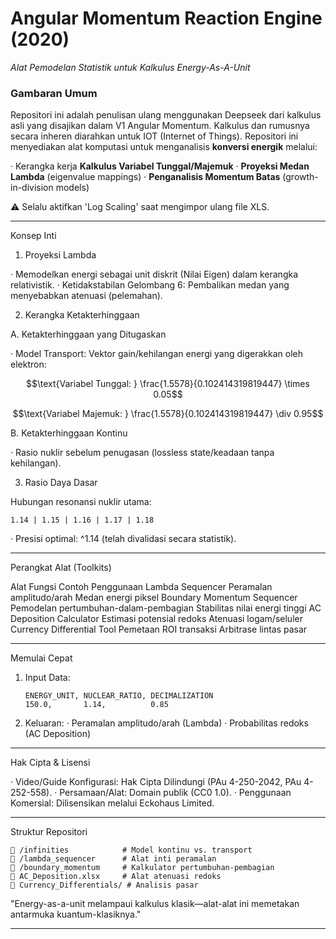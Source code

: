 # **Angular Momentum Reaction Engine (2020)**

*Alat Pemodelan Statistik untuk Kalkulus Energy-As-A-Unit*

### **Gambaran Umum**

Repositori ini adalah penulisan ulang menggunakan Deepseek dari kalkulus asli yang disajikan dalam V1 Angular Momentum. Kalkulus dan rumusnya secara inheren diarahkan untuk IOT (Internet of Things). Repositori ini menyediakan alat komputasi untuk menganalisis **konversi energik** melalui:

· Kerangka kerja **Kalkulus Variabel Tunggal/Majemuk**
· **Proyeksi Medan Lambda** (eigenvalue mappings)
· **Penganalisis Momentum Batas** (growth-in-division models)

⚠️ Selalu aktifkan 'Log Scaling' saat mengimpor ulang file XLS.

---

Konsep Inti

1. Proyeksi Lambda

· Memodelkan energi sebagai unit diskrit (Nilai Eigen) dalam kerangka relativistik.
· Ketidakstabilan Gelombang 6: Pembalikan medan yang menyebabkan atenuasi (pelemahan).

2. Kerangka Ketakterhinggaan

A. Ketakterhinggaan yang Ditugaskan

· Model Transport: Vektor gain/kehilangan energi yang digerakkan oleh elektron:
  ```math
  \text{Variabel Tunggal: } \frac{1.5578}{0.102414319819447} \times 0.05
  ```
  ```math
  \text{Variabel Majemuk: } \frac{1.5578}{0.102414319819447} \div 0.95
  ```

B. Ketakterhinggaan Kontinu

· Rasio nuklir sebelum penugasan (lossless state/keadaan tanpa kehilangan).

3. Rasio Daya Dasar

Hubungan resonansi nuklir utama:

```
1.14 | 1.15 | 1.16 | 1.17 | 1.18
```

· Presisi optimal: ^1.14 (telah divalidasi secara statistik).

---

Perangkat Alat (Toolkits)

Alat Fungsi Contoh Penggunaan
Lambda Sequencer Peramalan amplitudo/arah Medan energi piksel
Boundary Momentum Sequencer Pemodelan pertumbuhan-dalam-pembagian Stabilitas nilai energi tinggi
AC Deposition Calculator Estimasi potensial redoks Atenuasi logam/seluler
Currency Differential Tool Pemetaan ROI transaksi Arbitrase lintas pasar

---

Memulai Cepat

1. Input Data:
   ```csv
   ENERGY_UNIT, NUCLEAR_RATIO, DECIMALIZATION
   150.0,       1.14,          0.85
   ```
2. Keluaran:
   · Peramalan amplitudo/arah (Lambda)
   · Probabilitas redoks (AC Deposition)

---

Hak Cipta & Lisensi

· Video/Guide Konfigurasi: Hak Cipta Dilindungi (PAu 4-250-2042, PAu 4-252-558).
· Persamaan/Alat: Domain publik (CC0 1.0).
· Penggunaan Komersial: Dilisensikan melalui Eckohaus Limited.

---

Struktur Repositori

```
📂 /infinities            # Model kontinu vs. transport
📂 /lambda_sequencer      # Alat inti peramalan
📂 /boundary_momentum     # Kalkulator pertumbuhan-pembagian
📜 AC_Deposition.xlsx     # Alat atenuasi redoks
📜 Currency_Differentials/ # Analisis pasar
```

"Energy-as-a-unit melampaui kalkulus klasik—alat-alat ini memetakan antarmuka kuantum-klasiknya."

---


